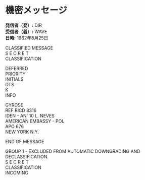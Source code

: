 # 機密メッセージ

**発信者（発）:** DIR  
**受信者（着）:** WAVE  
**日時:** 1962年8月25日  

CLASSIFIED MESSAGE  
S E C R E T  
CLASSIFICATION  

DEFERRED  
PRIORITY  
INITIALS  
DTS  
K  
INFO  

GYROSE  
REF RICD 8316  
IDEN - AN' 10 L. NEVES  
AMERICAN EMBASSY - POL  
APO 676  
NEW YORK N.Y.  

END OF MESSAGE  

GROUP 1 - EXCLUDED FROM AUTOMATIC DOWNGRADING AND DECLASSIFICATION.  
S E C R E T  
CLASSIFICATION  
INCOMING  